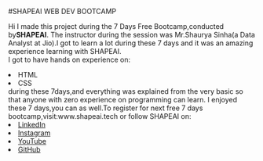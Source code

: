 #SHAPEAI WEB DEV BOOTCAMP

Hi I made this project during the 7 Days Free Bootcamp,conducted by<b>SHAPEAI</b>.
The instructor during the session was Mr.Shaurya Sinha(a Data Analyst at Jio).I got to learn a lot during these 7 days and it was an amazing experience learning with SHAPEAI.
<br>I got to have hands on experience on:
<li>HTML
<li>CSS
<br>during these 7days,and everything was explained from the very basic so that anyone with zero experience on programming can learn.
 I enjoyed these 7 days,you can as well.To register for next free 7 days bootcamp,visit:www.shapeai.tech
  or follow SHAPEAI on:
<li><a href="https://in.linkedin.com/company/shapeai">LinkedIn</a>
<li><a href="https://www.instagram.com/shape.ai/?hl=en">Instagram</a>
<li><a href="https://www.youtube.com/UCTUvDLW9meuDXWcbmISPdA">YouTube</a>
<li><a href="https://github.com/shapeai">GitHub</a>
